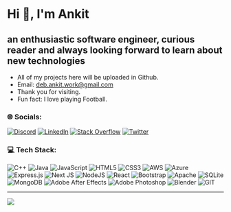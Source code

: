 <h1 align="left">Hi 👋, I'm Ankit</h1>
<h2 align="left">an enthusiastic software engineer, curious reader and always looking forward to learn about new technologies</h2>

- All of my projects here will be uploaded in Github.
- Email: deb.ankit.work@gmail.com
- Thank you for visiting.
- Fun fact: I love playing Football.



### 🌐 Socials:
[![Discord](https://img.shields.io/badge/Discord-%237289DA.svg?logo=discord&logoColor=white)](https://discord.gg/https://discord.gg/yU4MAM6z) [![LinkedIn](https://img.shields.io/badge/LinkedIn-%230077B5.svg?logo=linkedin&logoColor=white)](https://linkedin.com/in/ankitdeb11) [![Stack Overflow](https://img.shields.io/badge/-Stackoverflow-FE7A16?logo=stack-overflow&logoColor=white)](https://stackoverflow.com/users/18478837) [![Twitter](https://img.shields.io/badge/Twitter-%231DA1F2.svg?logo=Twitter&logoColor=white)](https://twitter.com/ankit_deb11) 

### 💻 Tech Stack:
![C++](https://img.shields.io/badge/c++-%2300599C.svg?style=flat&logo=c%2B%2B&logoColor=white) ![Java](https://img.shields.io/badge/java-%23ED8B00.svg?style=flat&logo=openjdk&logoColor=white) ![JavaScript](https://img.shields.io/badge/javascript-%23323330.svg?style=flat&logo=javascript&logoColor=%23F7DF1E) ![HTML5](https://img.shields.io/badge/html5-%23E34F26.svg?style=flat&logo=html5&logoColor=white) ![CSS3](https://img.shields.io/badge/css3-%231572B6.svg?style=flat&logo=css3&logoColor=white) ![AWS](https://img.shields.io/badge/AWS-%23FF9900.svg?style=flat&logo=amazon-aws&logoColor=white) ![Azure](https://img.shields.io/badge/azure-%230072C6.svg?style=flat&logo=microsoftazure&logoColor=white) ![Express.js](https://img.shields.io/badge/express.js-%23404d59.svg?style=flat&logo=express&logoColor=%2361DAFB) ![Next JS](https://img.shields.io/badge/Next-black?style=flat&logo=next.js&logoColor=white) ![NodeJS](https://img.shields.io/badge/node.js-6DA55F?style=flat&logo=node.js&logoColor=white) ![React](https://img.shields.io/badge/react-%2320232a.svg?style=flat&logo=react&logoColor=%2361DAFB) ![Bootstrap](https://img.shields.io/badge/bootstrap-%238511FA.svg?style=flat&logo=bootstrap&logoColor=white) ![Apache](https://img.shields.io/badge/apache-%23D42029.svg?style=flat&logo=apache&logoColor=white) ![SQLite](https://img.shields.io/badge/sqlite-%2307405e.svg?style=flat&logo=sqlite&logoColor=white) ![MongoDB](https://img.shields.io/badge/MongoDB-%234ea94b.svg?style=flat&logo=mongodb&logoColor=white) ![Adobe After Effects](https://img.shields.io/badge/Adobe%20After%20Effects-9999FF.svg?style=flat&logo=Adobe%20After%20Effects&logoColor=white) ![Adobe Photoshop](https://img.shields.io/badge/adobe%20photoshop-%2331A8FF.svg?style=flat&logo=adobe%20photoshop&logoColor=white) ![Blender](https://img.shields.io/badge/blender-%23F5792A.svg?style=flat&logo=blender&logoColor=white) ![GIT](https://img.shields.io/badge/Git-fc6d26?style=flat&logo=git&logoColor=white)


---
[![](https://visitcount.itsvg.in/api?id=ankitdeb11&icon=5&color=3)](https://visitcount.itsvg.in)

<!-- Proudly created with GPRM ( https://gprm.itsvg.in ) -->

